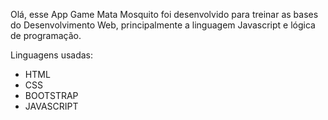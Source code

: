 Olá, esse App Game Mata Mosquito foi desenvolvido para treinar as bases do Desenvolvimento Web, principalmente a linguagem Javascript e lógica de programação.

Linguagens usadas:
- HTML
- CSS
- BOOTSTRAP
- JAVASCRIPT